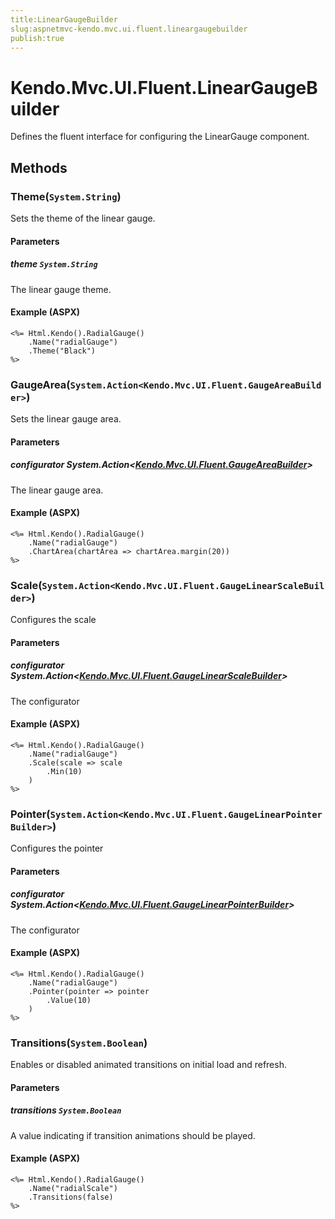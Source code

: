 ```yaml
---
title:LinearGaugeBuilder
slug:aspnetmvc-kendo.mvc.ui.fluent.lineargaugebuilder
publish:true
---
```


# Kendo.Mvc.UI.Fluent.LinearGaugeBuilder
Defines the fluent interface for configuring the LinearGauge component.



## Methods

### Theme(`System.String`)
Sets the theme of the linear gauge.


#### Parameters

##### theme `System.String`
The linear gauge theme.




#### Example (ASPX)
    <%= Html.Kendo().RadialGauge()
        .Name("radialGauge")
        .Theme("Black")
    %>


### GaugeArea(`System.Action<Kendo.Mvc.UI.Fluent.GaugeAreaBuilder>`)
Sets the linear gauge area.


#### Parameters

##### configurator System.Action<[Kendo.Mvc.UI.Fluent.GaugeAreaBuilder](/api/wrappers/aspnet-mvc/Kendo.Mvc.UI.Fluent/GaugeAreaBuilder)>
The linear gauge area.




#### Example (ASPX)
    <%= Html.Kendo().RadialGauge()
        .Name("radialGauge")
        .ChartArea(chartArea => chartArea.margin(20))
    %>


### Scale(`System.Action<Kendo.Mvc.UI.Fluent.GaugeLinearScaleBuilder>`)
Configures the scale


#### Parameters

##### configurator System.Action<[Kendo.Mvc.UI.Fluent.GaugeLinearScaleBuilder](/api/wrappers/aspnet-mvc/Kendo.Mvc.UI.Fluent/GaugeLinearScaleBuilder)>
The configurator




#### Example (ASPX)
    <%= Html.Kendo().RadialGauge()
        .Name("radialGauge")
        .Scale(scale => scale
            .Min(10)
        )
    %>


### Pointer(`System.Action<Kendo.Mvc.UI.Fluent.GaugeLinearPointerBuilder>`)
Configures the pointer


#### Parameters

##### configurator System.Action<[Kendo.Mvc.UI.Fluent.GaugeLinearPointerBuilder](/api/wrappers/aspnet-mvc/Kendo.Mvc.UI.Fluent/GaugeLinearPointerBuilder)>
The configurator




#### Example (ASPX)
    <%= Html.Kendo().RadialGauge()
        .Name("radialGauge")
        .Pointer(pointer => pointer
            .Value(10)
        )
    %>


### Transitions(`System.Boolean`)
Enables or disabled animated transitions on initial load and refresh.


#### Parameters

##### transitions `System.Boolean`
A value indicating if transition animations should be played.




#### Example (ASPX)
    <%= Html.Kendo().RadialGauge()
        .Name("radialScale")
        .Transitions(false)
    %>



